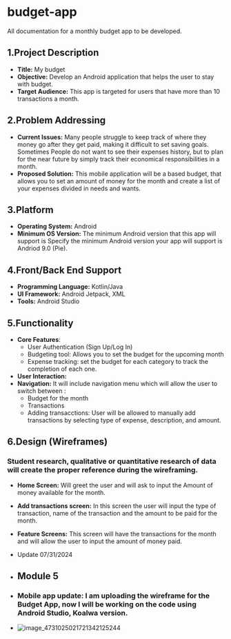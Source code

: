 # budget-app
All documentation for a monthly budget app to be developed.
## 1.Project Description
* **Title:** My budget
* **Objective:** Develop an Android application that helps the user to stay with budget.
* **Target Audience:** This app is targeted for users that have more than 10 transactions a month.
## 2.Problem Addressing
* **Current Issues:** Many people struggle to keep track of where they money go after they get paid, making it difficult to set saving goals. Sometimes People do not want to see their expenses history, but to plan for the near future by simply track their economical responsibilities in a month.
* **Proposed Solution:** This mobile application will be a based budget, that allows you to set an amount of money for the month and create a list of your expenses divided in needs  and wants.
## 3.Platform
* **Operating System:** Android
* **Minimum OS Version:** The minimum Android version that this app will support is Specify the minimum Android version your app will support is Andriod 9.0 (Pie).
## 4.Front/Back End Support
* **Programming Language:** Kotlin/Java
* **UI Framework:** Android Jetpack, XML
* **Tools:** Android Studio
## 5.Functionality
* **Core Features**: 
	* User Authentication (Sign Up/Log In)
	* Budgeting tool: Allows you to set the budget for the upcoming month
	* Expense tracking: set the budget for each category to track the completion of each one.
* **User Interaction:** 
* **Navigation:** It will include navigation menu which will allow the user to switch between :
	* Budget for the month
	* Transactions
	* Adding transacctions: User will be allowed to manually add transactions by selecting type of expense, description, and amount.
## 6.Design (Wireframes)
### Student research, qualitative or quantitative research of data will create the proper reference during the wireframing.
* **Home Screen:** Will greet the user and will ask to input the Amount of money available for the month.
* **Add transactions screen:** In this screen the user will input the type of transaction, name of the transaction and the amount to be paid for the month.
* **Feature Screens:** This screen will have the transactions for the month and will allow the user to input the amount of money paid.

* Update 07/31/2024
* ## **Module 5**
* ### Mobile app update: I am uploading the wireframe for the Budget App, now I will be working on the code using Android Studio, Koalwa version.
* ![image_4731025021721342125244](https://github.com/user-attachments/assets/a694b3b8-8014-4ba6-b538-c36c6b121ce8)
